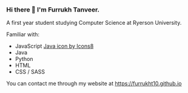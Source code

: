 ### Hi there 👋 I'm Furrukh Tanveer.

A first year student studying Computer Science at Ryerson University. 

Familiar with:
- JavaScript
<a href="https://icons8.com/icon/48734/java">Java icon by Icons8</a>
- Java
- Python
- HTML
- CSS / SASS

You can contact me through my website at https://furrukht10.github.io


<!--
**furrukht10/furrukht10** is a ✨ _special_ ✨ repository because its `README.md` (this file) appears on your GitHub profile.

Here are some ideas to get you started:

- 🔭 I’m currently working on ...
- 🌱 I’m currently learning ...
- 👯 I’m looking to collaborate on ...
- 🤔 I’m looking for help with ...
- 💬 Ask me about ...
- 📫 How to reach me: ...
- 😄 Pronouns: ...
- ⚡ Fun fact: ...
-->
